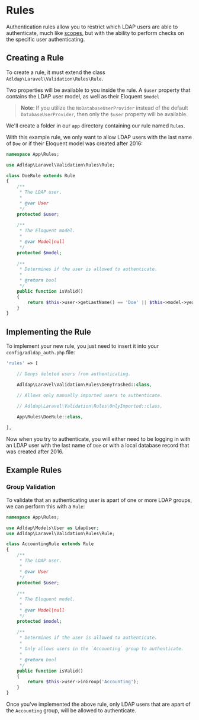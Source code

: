 # Rules

Authentication rules allow you to restrict which LDAP users are able to authenticate, much like [scopes](docs/scopes.md),
but with the ability to perform checks on the specific user authenticating.

## Creating a Rule

To create a rule, it must extend the class `Adldap\Laravel\Validation\Rules\Rule`.

Two properties will be available to you inside the rule. A `$user` property that
contains the LDAP user model, as well as their Eloquent `$model`

> **Note**: If you utilize the `NoDatabaseUserProvider` instead of the default
> `DatabaseUserProvider`, then only the `$user` property will be available.

We'll create a folder in our `app` directory containing our rule named `Rules`.

With this example rule, we only want to allow LDAP users with the last name of `Doe` or if their Eloquent model was created after 2016:

```php
namespace App\Rules;

use Adldap\Laravel\Validation\Rules\Rule;

class DoeRule extends Rule
{
    /**
     * The LDAP user.
     *
     * @var User
     */
    protected $user;
    
    /**
     * The Eloquent model.
     *
     * @var Model|null
     */
    protected $model;
    
    /**
     * Determines if the user is allowed to authenticate.
     *
     * @return bool
     */   
    public function isValid()
    {
        return $this->user->getLastName() == 'Doe' || $this->model->year > '2016';
    }
}
```

## Implementing the Rule

To implement your new rule, you just need to insert it into your `config/adldap_auth.php` file:

```php
'rules' => [

    // Denys deleted users from authenticating.

    Adldap\Laravel\Validation\Rules\DenyTrashed::class,

    // Allows only manually imported users to authenticate.

    // Adldap\Laravel\Validation\Rules\OnlyImported::class,
    
    App\Rules\DoeRule::class,

],
```

Now when you try to authenticate, you will either need to be logging in with an LDAP user with the last name of `Doe` or 
with a local database record that was created after 2016.

## Example Rules

### Group Validation

To validate that an authenticating user is apart of one or more LDAP groups, we can perform this with a `Rule`:

```php
namespace App\Rules;

use Adldap\Models\User as LdapUser;
use Adldap\Laravel\Validation\Rules\Rule;

class AccountingRule extends Rule
{
    /**
     * The LDAP user.
     *
     * @var User
     */
    protected $user;
    
    /**
     * The Eloquent model.
     *
     * @var Model|null
     */
    protected $model;
    
    /**
     * Determines if the user is allowed to authenticate.
     *
     * Only allows users in the `Accounting` group to authenticate.
     *
     * @return bool
     */   
    public function isValid()
    {
        return $this->user->inGroup('Accounting');
    }
}
```

Once you've implemented the above rule, only LDAP users that are apart of the `Accounting` group, will be allowed to authenticate.

